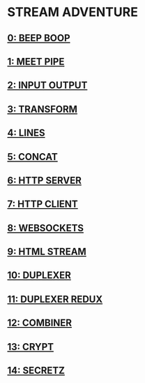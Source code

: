 # STREAM ADVENTURE

## [0: BEEP BOOP](./beep_boop.js)
## [1: MEET PIPE](./meet_pipe.js)
## [2: INPUT OUTPUT](./input_output.js)
## [3: TRANSFORM](./transform.js)
## [4: LINES](./lines.js)
## [5: CONCAT](./)
## [6: HTTP SERVER](./)
## [7: HTTP CLIENT](./)
## [8: WEBSOCKETS](./)
## [9: HTML STREAM](./)
## [10: DUPLEXER](./)
## [11: DUPLEXER REDUX](./)
## [12: COMBINER](./)
## [13: CRYPT](./)
## [14: SECRETZ](./)
